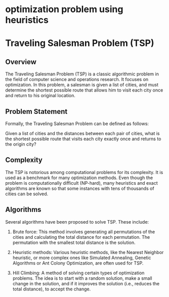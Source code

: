 # optimization problem using heuristics 
# Traveling Salesman Problem (TSP)

## Overview
The Traveling Salesman Problem (TSP) is a classic algorithmic problem in the field of computer science and operations research. It focuses on optimization. In this problem, a salesman is given a list of cities, and must determine the shortest possible route that allows him to visit each city once and return to his original location.

## Problem Statement
Formally, the Traveling Salesman Problem can be defined as follows:

Given a list of cities and the distances between each pair of cities, what is the shortest possible route that visits each city exactly once and returns to the origin city?

## Complexity
The TSP is notorious among computational problems for its complexity. It is used as a benchmark for many optimization methods. Even though the problem is computationally difficult (NP-hard), many heuristics and exact algorithms are known so that some instances with tens of thousands of cities can be solved.

## Algorithms
Several algorithms have been proposed to solve TSP. These include:

1. Brute force: This method involves generating all permutations of the cities and calculating the total distance for each permutation. The permutation with the smallest total distance is the solution.

2. Heuristic methods: Various heuristic methods, like the Nearest Neighbor heuristic, or more complex ones like Simulated Annealing, Genetic Algorithms or Ant Colony Optimization, are often used for TSP. 

3. Hill Climbing: A method of solving certain types of optimization problems. The idea is to start with a random solution, make a small change in the solution, and if it improves the solution (i.e., reduces the total distance), to accept the change.

